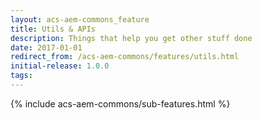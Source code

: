 ```yaml
---
layout: acs-aem-commons_feature
title: Utils & APIs
description: Things that help you get other stuff done
date: 2017-01-01
redirect_from: /acs-aem-commons/features/utils.html
initial-release: 1.0.0
tags: 
---
```


{% include acs-aem-commons/sub-features.html %}
